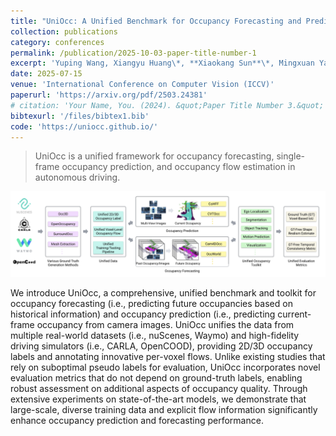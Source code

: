 ```yaml
---
title: "UniOcc: A Unified Benchmark for Occupancy Forecasting and Prediction in Autonomous Driving"
collection: publications
category: conferences
permalink: /publication/2025-10-03-paper-title-number-1
excerpt: 'Yuping Wang, Xiangyu Huang\*, **Xiaokang Sun**\*, Mingxuan Yan, Shuo Xing, Zhengzhong Tu, Jiachen Li'
date: 2025-07-15
venue: 'International Conference on Computer Vision (ICCV)'
paperurl: 'https://arxiv.org/pdf/2503.24381'
# citation: 'Your Name, You. (2024). &quot;Paper Title Number 3.&quot; <i>GitHub Journal of Bugs</i>. 1(3).'
bibtexurl: '/files/bibtex1.bib'
code: 'https://uniocc.github.io/'
---
```


> UniOcc is a unified framework for occupancy forecasting, single-frame occupancy prediction, and occupancy flow estimation in autonomous driving.

![ff](/images/uniocc_banner.png)

We introduce UniOcc, a comprehensive, unified benchmark and toolkit for occupancy forecasting (i.e., predicting future occupancies based on historical information) and occupancy prediction (i.e., predicting current-frame occupancy from camera images. UniOcc unifies the data from multiple real-world datasets (i.e., nuScenes, Waymo) and high-fidelity driving simulators (i.e., CARLA, OpenCOOD), providing 2D/3D occupancy labels and annotating innovative per-voxel flows. Unlike existing studies that rely on suboptimal pseudo labels for evaluation, UniOcc incorporates novel evaluation metrics that do not depend on ground-truth labels, enabling robust assessment on additional aspects of occupancy quality. Through extensive experiments on state-of-the-art models, we demonstrate that large-scale, diverse training data and explicit flow information significantly enhance occupancy prediction and forecasting performance.


